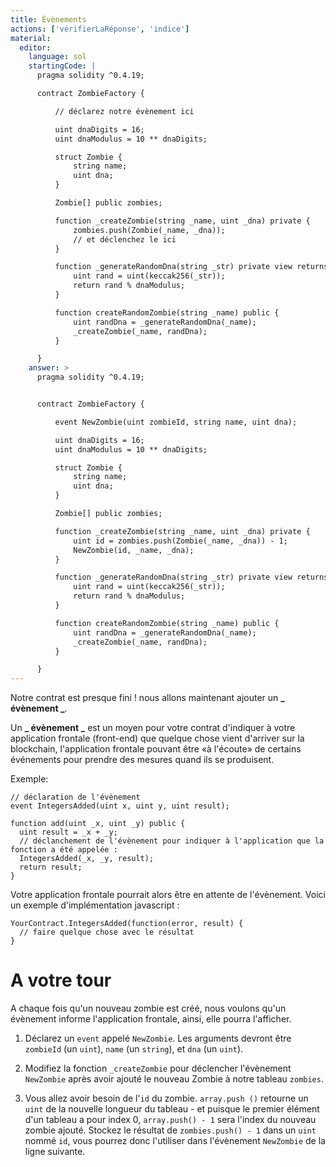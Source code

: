 ```yaml
---
title: Évènements
actions: ['vérifierLaRéponse', 'indice']
material:
  editor:
    language: sol
    startingCode: |
      pragma solidity ^0.4.19;

      contract ZombieFactory {

          // déclarez notre évènement ici

          uint dnaDigits = 16;
          uint dnaModulus = 10 ** dnaDigits;

          struct Zombie {
              string name;
              uint dna;
          }

          Zombie[] public zombies;

          function _createZombie(string _name, uint _dna) private {
              zombies.push(Zombie(_name, _dna));
              // et déclenchez le ici
          }

          function _generateRandomDna(string _str) private view returns (uint) {
              uint rand = uint(keccak256(_str));
              return rand % dnaModulus;
          }

          function createRandomZombie(string _name) public {
              uint randDna = _generateRandomDna(_name);
              _createZombie(_name, randDna);
          }

      }
    answer: >
      pragma solidity ^0.4.19;


      contract ZombieFactory {

          event NewZombie(uint zombieId, string name, uint dna);

          uint dnaDigits = 16;
          uint dnaModulus = 10 ** dnaDigits;

          struct Zombie {
              string name;
              uint dna;
          }

          Zombie[] public zombies;

          function _createZombie(string _name, uint _dna) private {
              uint id = zombies.push(Zombie(_name, _dna)) - 1;
              NewZombie(id, _name, _dna);
          }

          function _generateRandomDna(string _str) private view returns (uint) {
              uint rand = uint(keccak256(_str));
              return rand % dnaModulus;
          }

          function createRandomZombie(string _name) public {
              uint randDna = _generateRandomDna(_name);
              _createZombie(_name, randDna);
          }

      }
---
```


Notre contrat est presque fini ! nous allons maintenant ajouter un **_ évènement _**.

Un **_ évènement _** est un moyen pour votre contrat d'indiquer à votre application frontale (front-end) que quelque chose vient d'arriver sur la blockchain, l'application frontale pouvant être «à l'écoute» de certains événements pour prendre des mesures quand ils se produisent.

Exemple:

```
// déclaration de l'évènement
event IntegersAdded(uint x, uint y, uint result);

function add(uint _x, uint _y) public {
  uint result = _x + _y;
  // déclanchement de l'évènement pour indiquer à l'application que la fonction a été appelée :
  IntegersAdded(_x, _y, result);
  return result;
}
```

Votre application frontale pourrait alors être en attente de l'évènement. Voici un exemple d'implémentation javascript :

```
YourContract.IntegersAdded(function(error, result) {
  // faire quelque chose avec le résultat
}
```

# A votre tour

A chaque fois qu'un nouveau zombie est créé, nous voulons qu'un évènement informe l'application frontale, ainsi, elle pourra l'afficher.

1. Déclarez un `event` appelé `NewZombie`. Les arguments devront être `zombieId` (un `uint`), `name` (un `string`), et `dna` (un `uint`).

2. Modifiez la fonction `_createZombie` pour déclencher l'évènement `NewZombie` après avoir ajouté le nouveau Zombie à notre tableau `zombies`.

3. Vous allez avoir besoin de l'`id` du zombie. `array.push ()` retourne un `uint` de la nouvelle longueur du tableau - et puisque le premier élément d'un tableau a pour index 0, `array.push() - 1` sera l'index du nouveau zombie ajouté. Stockez le résultat de `zombies.push() - 1` dans un `uint` nommé `id`, vous pourrez donc l'utiliser dans l'évènement `NewZombie` de la ligne suivante.
